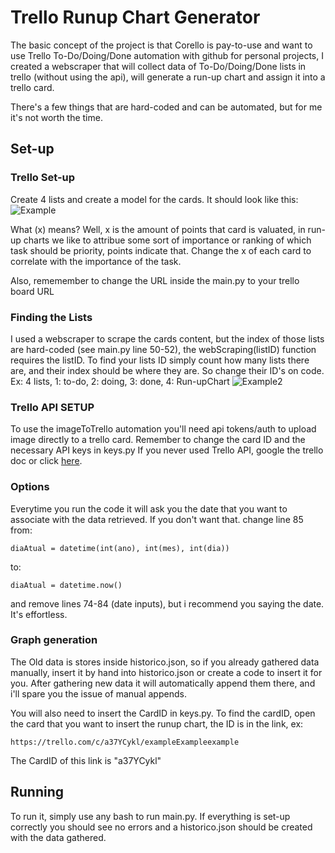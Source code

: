 # Trello Runup Chart Generator
The basic concept of the project is that Corello is pay-to-use and want to use Trello To-Do/Doing/Done automation with github for personal projects, I created a webscraper that will collect data of To-Do/Doing/Done lists in trello (without using the api), will generate a run-up chart and assign it into a trello card.

There's a few things that are hard-coded and can be automated, but for me it's not worth the time.

## Set-up

### Trello Set-up
Create 4 lists and create a model for the cards. It should look like this:
![Example](https://user-images.githubusercontent.com/49570622/142889496-d6e18d5b-4530-481e-8959-4e90fc5d61be.png)

What (x) means?
Well, x is the amount of points that card is valuated, in run-up charts we like to attribue some sort of importance or ranking of which task should be priority, points indicate that. Change the x of each card to correlate with the importance of the task.

Also, rememember to change the URL inside the main.py to your trello board URL

### Finding the Lists
I used a webscraper to scrape the cards content, but the index of those lists are hard-coded (see main.py line 50-52), the webScraping(listID) function requires the listID.
To find your lists ID simply count how many lists there are, and their index should be where they are. So change their ID's on code.
Ex:
4 lists, 1: to-do, 2: doing, 3: done, 4: Run-upChart
![Example2](https://user-images.githubusercontent.com/49570622/142889994-cd145cad-227c-4ddc-ba39-eace0b444754.png)

### Trello API SETUP
To use the imageToTrello automation you'll need api tokens/auth to upload image directly to a trello card. Remember to change the card ID and the necessary API keys in keys.py
If you never used Trello API, google the trello doc or click [here](https://developer.atlassian.com/cloud/trello/).

### Options
Everytime you run the code it will ask you the date that you want to associate with the data retrieved. If you don't want that. change line 85 from:
```
diaAtual = datetime(int(ano), int(mes), int(dia)) 
```
to:
```
diaAtual = datetime.now()
```
and remove lines 74-84 (date inputs), but i recommend you saying the date. It's effortless.

### Graph generation
The Old data is stores inside historico.json, so if you already gathered data manually, insert it by hand into historico.json or create a code to insert it for you.
After gathering new data it will automatically append them there, and i'll spare you the issue of manual appends.

You will also need to insert the CardID in keys.py. To find the cardID, open the card that you want to insert the runup chart, the ID is in the link, ex:
```
https://trello.com/c/a37YCykl/exampleExampleexample
```
The CardID of this link is "a37YCykl"

## Running
To run it, simply use any bash to run main.py. If everything is set-up correctly you should see no errors and a historico.json should be created with the data gathered.

